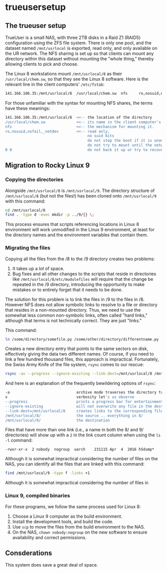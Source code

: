 # trueusersetup

## The trueuser setup

TrueUser is a small NAS, with three 2TB disks in a Raid Z1 (RAID5) configuration using the ZFS file system.
There is only one 
pool, and the dataset named `/mnt/usrlocal` is exported, read only, and only available on the UR
network. The NFS sharing is set up so that clients can mount any directory within this dataset without
mounting the "whole thing," thereby allowing clients to pick and choose.

The Linux 8 workstations mount `/mnt/usrlocal/8` as their `/usr/local/chem.sw`, so that they see the Linux 8
software. Here is the relevant line in the client computers' `/etc/fstab`:

```bash
141.166.186.35:/mnt/usrlocal/8  /usr/local/chem.sw  nfs     ro,nosuid,nofail,_netdev 0 0
```

For those unfamiliar with the syntax for mounting NFS shares, the terms have these meanings:

```bash
141.166.186.35:/mnt/usrlocal/8  <<-- the location of the directory
/usr/local/chem.sw              <<-- its name in the client computer's file system
nfs                             <<-- the mechanism for mounting it.
ro,nosuid,nofail,_netdev        <<-- read only,
                                     no suid bits
                                     do not stop the boot if it is unavailable
                                     do not try to mount until the network is available.
0 0                                  do not back it up or try to recover it with fschk.
```

## Migration to Rocky Linux 9

### Copying the directories

Alongside `/mnt/usrlocal/8` is `/mnt/usrlocal/9`. The directory structure of `/mnt/usrlocal/8` (but not
the files!) has been cloned onto `/mnt/usrlocal/9` with this command:

```bash
cd /mnt/usrlocal/8
find . -type d -exec mkdir -p ../9/{} \;
```

This process ensures that scripts referencing locations in Linux 8 environment will work unmodified in
the Linux 9 environment, at least for the directory names and the environment variables that contain them.

### Migrating the files

Copying all the files from the 
/8 to the /9 directory creates two problems:

1. It takes up a *lot* of space.
2. Bug fixes and all other changes to the scripts that reside in directories like `/mnt/usrlocal/8/etc/modulefiles` will require that the change be repeated in the /9 directory, introducing the opportunity to make mistakes or to entirely forget that it needs to be done.

The solution for this problem is to link the files in /9 to the files in /8. However NFS does not
allow symbolic links to resolve to a file or directory that resides in a non-mounted directory. Thus,
we need to use the somewhat less common non-symbolic links, often called "hard links," although that
terms is not technically correct. They are just "links."

This command: 

```bash
ln /some/directory/somefile.py /some/other/directory/differentname.py
```

Creates a new directory entry that points to the same sectors on disk, effectively giving the
data two different names. Of course, if you need to link a few hundred thousand files, this 
approach is impractical. Fortunately, the Swiss Army Knife of the file system, `rsync` comes
to our rescue:

```bash
rsync -av --progress --ignore-existing --link-dest=/mnt/usrlocal/8 /mnt/usrlocal/8/ /mnt/usrlocal/9/
```
And here is an explanation of the frequently bewildering options of `rsync`:

```bash
-a                              archive mode traverses the directory tree
v                               verbosity let's us observe 
--progress                      prints a progress bar for entertainment
--ignore-existing               will not overwrite any file in the destination
--link-dest=/mnt/usrlocal/8     creates links to the corresponding files rather than copies
/mnt/usrlocal/8/                the source .. everything in 8/
/mnt/usrlocal/9/                the destination
```

Files that have more than one link (i.e., a name in both the 8/ and 9/ directories) will show up with
a `2` in the link count column when using the `ls -l` command:

```
-rwxr-xr-x  2 nobody  nogroup  uarch    231115 Apr  4  2016 h5dump*
```

Although it is somewhat impractical considering the number of files on the NAS, you can identify all the files
that are linked with this command:

```bash
find /mnt/usrlocal/9 -type f -links +1
```



Although it is somewhat impractical considering the number of files in

### Linux 9, compiled binaries

For these programs, we follow the same process used for Linux 8:

1. Choose a Linux 9 computer as the build environment.
2. Install the development tools, and build the code.
3. Use `scp` to move the files from the build environment to the NAS.
4. On the NAS, `chown nobody:nogroup` on the new software to ensure availability and correct permissions.

## Consderations

This system does save a great deal of space. 

